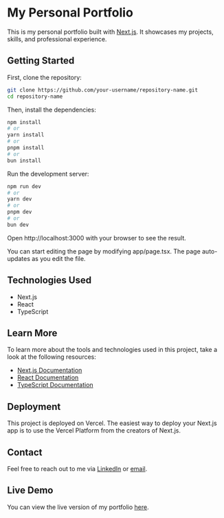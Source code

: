 # My Personal Portfolio

This is my personal portfolio built with [Next.js](https://nextjs.org/). It showcases my projects, skills, and professional experience.

## Getting Started

First, clone the repository:

```bash
git clone https://github.com/your-username/repository-name.git
cd repository-name
```

Then, install the dependencies:
```bash
npm install
# or
yarn install
# or
pnpm install
# or
bun install
```

Run the development server:
```bash
npm run dev
# or
yarn dev
# or
pnpm dev
# or
bun dev
```

Open http://localhost:3000 with your browser to see the result.

You can start editing the page by modifying app/page.tsx. The page auto-updates as you edit the file.

## Technologies Used
- Next.js
- React
- TypeScript

## Learn More

To learn more about the tools and technologies used in this project, take a look at the following resources:

- [Next.js Documentation](https://nextjs.org/docs)
- [React Documentation](https://reactjs.org/docs/getting-started.html)
- [TypeScript Documentation](https://www.typescriptlang.org/docs/)

## Deployment
This project is deployed on Vercel. The easiest way to deploy your Next.js app is to use the Vercel Platform from the creators of Next.js.

## Contact

Feel free to reach out to me via [LinkedIn](https://www.linkedin.com/in/manuel-jiménez-bravo-4b20262a5/) or [email](mailto:jbmanuel16@gmail.com).

## Live Demo
You can view the live version of my portfolio [here]().
